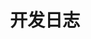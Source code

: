 ---
title: "开发日志"
description: "关于开发的相关知识整理"
slug: "test"
image: "avatar2.png"
style:
    opacity: 0.4
    background: "#efa8f9ff"
    color: "#fff"
---